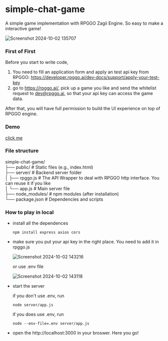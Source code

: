 # simple-chat-game
A simple game implementation with RPGGO Zagii Engine. So easy to make a interactive game!

![Screenshot 2024-10-02 135707](https://github.com/user-attachments/assets/44ec7d5d-8b27-43e0-9bd4-75fe03ea9241)


### First of First
Before you start to write code, 
1. You need to fill an application form and apply an test api key from RPGGO: https://developer.rpggo.ai/dev-docs/support/apply-your-test-key
2. go to https://rpggo.ai/, pick up a game you like and send the whitelist request to dev@rpggo.ai, so that your api key can access the game data.

After that, you will have full permission to build the UI experience on top of RPGGO engine.

### Demo
[click me](https://simple-chat-game-1089107932175.us-central1.run.app)



### File structure

simple-chat-game/ <br>
├── public/                # Static files (e.g., index.html) <br>
├── server/                # Backend server folder <br>
│   ├── rpggo.js           # The API Wrapper to deal with RPGGO http interface. You can reuse it if you like <br>
│   └── app.js             # Main server file <br>
├── node_modules/          # npm modules (after installation) <br>
└── package.json           # Dependencies and scripts <br>



### How to play in local

- install all the dependences

  ```
  npm install express axios cors
  ```

- make sure you put your api key in the right place. You need to add it in rpggo.js
  
  ![Screenshot 2024-10-02 143216](https://github.com/user-attachments/assets/1c10a743-6597-4858-a646-d12e64166998)



  or use .env file
  

  ![Screenshot 2024-10-02 143118](https://github.com/user-attachments/assets/4dd0f9d5-9a1d-46d6-aeaa-c6215a208dfd)


- start the server

  if you don't use .env, run
  ```
  node server/app.js
  ```

  if you does use .env, run 
  ```
  node --env-file=.env server/app.js
  ```

- open the http://localhost:3000 in your broswer. Here you go!

